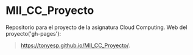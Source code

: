 # MII_CC_Proyecto
Repositorio para el proyecto de la asignatura Cloud Computing.
Web del proyecto('gh-pages'): 
> https://tonyesp.github.io/MII_CC_Proyecto/.
